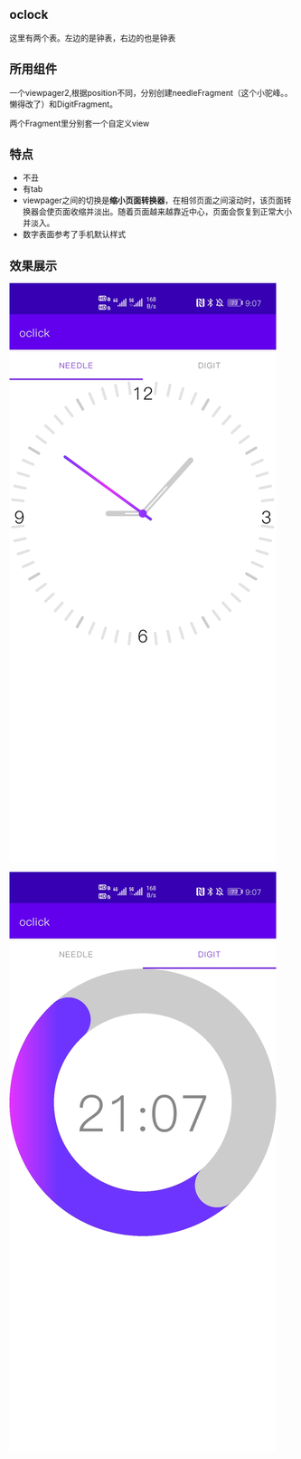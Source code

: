 ## oclock
这里有两个表。左边的是钟表，右边的也是钟表

## 所用组件

一个viewpager2,根据position不同，分别创建needleFragment（这个小驼峰。。懒得改了）和DigitFragment。

两个Fragment里分别套一个自定义view


## 特点

- 不丑
- 有tab
- viewpager之间的切换是**缩小页面转换器**，在相邻页面之间滚动时，该页面转换器会使页面收缩并淡出。随着页面越来越靠近中心，页面会恢复到正常大小并淡入。
- 数字表面参考了手机默认样式

## 效果展示

![表盘](show/Screenshot_20210515_210751_com.dashuai.oclick.jpg)

![数字时钟](show/Screenshot_20210515_210754_com.dashuai.oclick.jpg)